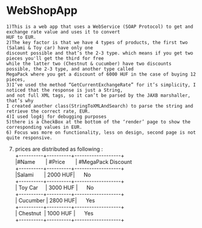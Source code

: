 # WebShopApp
	1)This is a web app that uses a WebService (SOAP Protocol) to get and exchange rate value and uses it to convert 
	HUF to EUR.
	2)The key factor is that we have 4 types of products, the first two (Salami & Toy car) have only one 
	discount possible and that’s the 2-3 type. which means if you get two pieces you'll get the third for free
	while the latter two (Chestnut & cucumber) have two discounts possible, the 2-3 type, and another type called 
	MegaPack where you get a discount of 6000 HUF in the case of buying 12 pieces, 
	3)I’ve used the method “GetCurrentExchangeRate” for it’s simplicity, I noticed that the response is just a String,
	and not full XML tags, so it can’t be parsed by the JAXB marshaller, that’s why 
	I created another class(StringToXMLAndSearch) to parse the string and retrieve the correct rate, EUR.
	4)I used log4j for debugging purposes
	5)there is a CheckBox at the bottom of the ‘render’ page to show the corresponding values in EUR.
	6) Focus was more on functionality, less on design, second page is not quite responsive.
  7) prices are distributed as following :<br/>
+----------+----------+-------------------+<br/>
|#Name    &nbsp;&nbsp;&nbsp;&nbsp;&nbsp; | #Price &nbsp;&nbsp;&nbsp;&nbsp;&nbsp;   | #MegaPack Discount <br/>
+----------+----------+-------------------+<br/>
|Salami   &nbsp;&nbsp;&nbsp;&nbsp;&nbsp; | 2000 HUF|&nbsp;&nbsp;&nbsp;&nbsp;&nbsp; No  <br/>
+----------+----------+-------------------+<br/>
| Toy Car  &nbsp;&nbsp;&nbsp; | 3000 HUF |&nbsp;&nbsp;&nbsp;&nbsp;&nbsp; No<br/>
+----------+----------+-------------------+<br/>
| Cucumber | 2800 HUF|&nbsp;&nbsp;&nbsp;&nbsp;&nbsp; Yes    <br/>
+----------+----------+-------------------+<br/>
| Chestnut&nbsp; | 1000 HUF | &nbsp;&nbsp;&nbsp;&nbsp;&nbsp;Yes <br/>
+----------+----------+-------------------+<br/>
